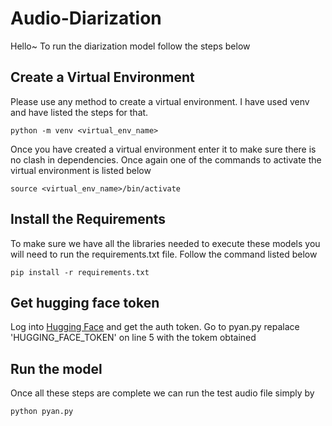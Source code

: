 # Audio-Diarization

Hello~ 
To run the diarization model follow the steps below

## Create a Virtual Environment

Please use any method to create a virtual environment. I have used venv and have listed the steps for that.
```
python -m venv <virtual_env_name>
```
Once you have created a virtual environment enter it to make sure there is no clash in dependencies. Once again one of the commands to activate the virtual environment is listed below

```
source <virtual_env_name>/bin/activate
```
##  Install the Requirements

To make sure we have all the libraries needed to execute these models you will need to run the requirements.txt file. Follow the command listed below

```
pip install -r requirements.txt
```

## Get hugging face token

Log into [Hugging Face](https://huggingface.co/) and get the auth token.
Go to pyan.py repalace 'HUGGING_FACE_TOKEN' on line 5 with the tokem obtained

## Run the model

Once all these steps are complete we can run the test audio file simply by

```
python pyan.py
```

